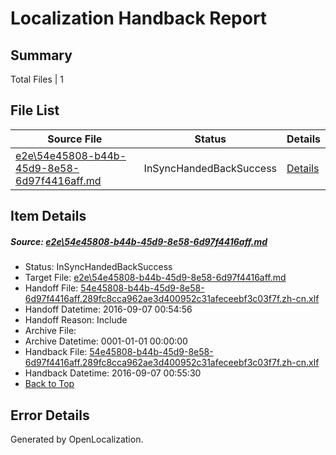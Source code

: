 # <a name='report-top'></a> Localization Handback Report

## Summary
 Total Files | 1

## File List
 Source File | Status | Details 
 ----------- | ------ | ------- 
 [e2e\54e45808-b44b-45d9-8e58-6d97f4416aff.md](https://github.com/OpenLocalizationTestOrg/ol-test0/blob/7f08f72d32c09e57e156145056ddd1ac1ce6384c/e2e/54e45808-b44b-45d9-8e58-6d97f4416aff.md) | InSyncHandedBackSuccess | [Details](#598997d14bf6b1f59b3ed01891a522017bd350982)

## Item Details
##### <a name='598997d14bf6b1f59b3ed01891a522017bd350982'></a> Source: [e2e\54e45808-b44b-45d9-8e58-6d97f4416aff.md](https://github.com/OpenLocalizationTestOrg/ol-test0/blob/7f08f72d32c09e57e156145056ddd1ac1ce6384c/e2e/54e45808-b44b-45d9-8e58-6d97f4416aff.md)
* Status: InSyncHandedBackSuccess
* Target File: [e2e\54e45808-b44b-45d9-8e58-6d97f4416aff.md](https://github.com/OpenLocalizationTestOrg/ol-test0-zhcn/blob/d31354347fb5a1e28abbab9e5ea0b1ed0e33b12b/e2e/54e45808-b44b-45d9-8e58-6d97f4416aff.md)
* Handoff File: [54e45808-b44b-45d9-8e58-6d97f4416aff.289fc8cca962ae3d400952c31afeceebf3c03f7f.zh-cn.xlf](https://github.com/OpenLocalizationTestOrg/ol-test0-handoff/blob/fc7785c9f692cc6cb95e01cff941453909912b29/ol-handoff/OpenLocalizationTestOrg/ol-test0-zhcn/ci/ht/54e45808-b44b-45d9-8e58-6d97f4416aff.289fc8cca962ae3d400952c31afeceebf3c03f7f.zh-cn.xlf)
* Handoff Datetime: 2016-09-07 00:54:56
* Handoff Reason: Include
* Archive File: 
* Archive Datetime: 0001-01-01 00:00:00
* Handback File: [54e45808-b44b-45d9-8e58-6d97f4416aff.289fc8cca962ae3d400952c31afeceebf3c03f7f.zh-cn.xlf](https://github.com/OpenLocalizationTestOrg/ol-test0-handback/blob/6632cee450333c681fc5bed96797521859162a7d/ol-handback/OpenLocalizationTestOrg/ol-test0-zhcn/ci/ht/54e45808-b44b-45d9-8e58-6d97f4416aff.289fc8cca962ae3d400952c31afeceebf3c03f7f.zh-cn.xlf)
* Handback Datetime: 2016-09-07 00:55:30
* [Back to Top](#report-top)


## Error Details

Generated by OpenLocalization.
